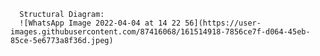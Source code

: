       Structural Diagram:
      ![WhatsApp Image 2022-04-04 at 14 22 56](https://user-images.githubusercontent.com/87416068/161514918-7856ce7f-d064-45eb-85ce-5e6773a8f36d.jpeg)

       
